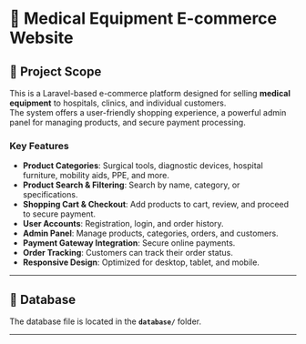 # 🏥 Medical Equipment E-commerce Website

## 📌 Project Scope
This is a Laravel-based e-commerce platform designed for selling **medical equipment** to hospitals, clinics, and individual customers.  
The system offers a user-friendly shopping experience, a powerful admin panel for managing products, and secure payment processing.

### Key Features
- **Product Categories**: Surgical tools, diagnostic devices, hospital furniture, mobility aids, PPE, and more.
- **Product Search & Filtering**: Search by name, category, or specifications.
- **Shopping Cart & Checkout**: Add products to cart, review, and proceed to secure payment.
- **User Accounts**: Registration, login, and order history.
- **Admin Panel**: Manage products, categories, orders, and customers.
- **Payment Gateway Integration**: Secure online payments.
- **Order Tracking**: Customers can track their order status.
- **Responsive Design**: Optimized for desktop, tablet, and mobile.

---

## 📂 Database
The database file is located in the **`database/`** folder.

---